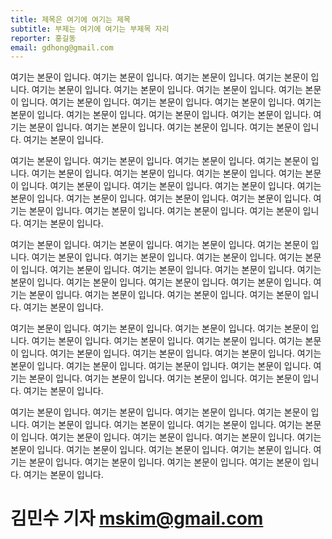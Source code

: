 ```yaml
---
title: 제목은 여기에 여기는 제목
subtitle: 부제는 여기에 여기는 부제목 자리
reporter: 홍길동
email: gdhong@gmail.com
---
```


여기는 본문이 입니다. 여기는 본문이 입니다. 여기는 본문이 입니다. 여기는 본문이 입니다. 여기는 본문이 입니다. 여기는 본문이 입니다. 여기는 본문이 입니다. 여기는 본문이 입니다. 여기는 본문이 입니다. 여기는 본문이 입니다. 여기는 본문이 입니다. 여기는 본문이 입니다. 여기는 본문이 입니다. 여기는 본문이 입니다. 여기는 본문이 입니다. 여기는 본문이 입니다. 여기는 본문이 입니다. 여기는 본문이 입니다. 여기는 본문이 입니다. 여기는 본문이 입니다.

여기는 본문이 입니다. 여기는 본문이 입니다. 여기는 본문이 입니다. 여기는 본문이 입니다. 여기는 본문이 입니다. 여기는 본문이 입니다. 여기는 본문이 입니다. 여기는 본문이 입니다. 여기는 본문이 입니다. 여기는 본문이 입니다. 여기는 본문이 입니다. 여기는 본문이 입니다. 여기는 본문이 입니다. 여기는 본문이 입니다. 여기는 본문이 입니다. 여기는 본문이 입니다. 여기는 본문이 입니다. 여기는 본문이 입니다. 여기는 본문이 입니다. 여기는 본문이 입니다.

여기는 본문이 입니다. 여기는 본문이 입니다. 여기는 본문이 입니다. 여기는 본문이 입니다. 여기는 본문이 입니다. 여기는 본문이 입니다. 여기는 본문이 입니다. 여기는 본문이 입니다. 여기는 본문이 입니다. 여기는 본문이 입니다. 여기는 본문이 입니다. 여기는 본문이 입니다. 여기는 본문이 입니다. 여기는 본문이 입니다. 여기는 본문이 입니다. 여기는 본문이 입니다. 여기는 본문이 입니다. 여기는 본문이 입니다. 여기는 본문이 입니다. 여기는 본문이 입니다.

여기는 본문이 입니다. 여기는 본문이 입니다. 여기는 본문이 입니다. 여기는 본문이 입니다. 여기는 본문이 입니다. 여기는 본문이 입니다. 여기는 본문이 입니다. 여기는 본문이 입니다. 여기는 본문이 입니다. 여기는 본문이 입니다. 여기는 본문이 입니다. 여기는 본문이 입니다. 여기는 본문이 입니다. 여기는 본문이 입니다. 여기는 본문이 입니다. 여기는 본문이 입니다. 여기는 본문이 입니다. 여기는 본문이 입니다. 여기는 본문이 입니다. 여기는 본문이 입니다.

여기는 본문이 입니다. 여기는 본문이 입니다. 여기는 본문이 입니다. 여기는 본문이 입니다. 여기는 본문이 입니다. 여기는 본문이 입니다. 여기는 본문이 입니다. 여기는 본문이 입니다. 여기는 본문이 입니다. 여기는 본문이 입니다. 여기는 본문이 입니다. 여기는 본문이 입니다. 여기는 본문이 입니다. 여기는 본문이 입니다. 여기는 본문이 입니다. 여기는 본문이 입니다. 여기는 본문이 입니다. 여기는 본문이 입니다. 여기는 본문이 입니다. 여기는 본문이 입니다.

# 김민수 기자 mskim@gmail.com



